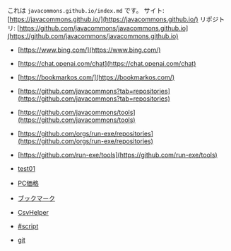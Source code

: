 これは `javacommons.github.io/index.md` です。
サイト: [https://javacommons.github.io/](https://javacommons.github.io/)
リポジトリ: [https://github.com/javacommons/javacommons.github.io](https://github.com/javacommons/javacommons.github.io)

* [https://www.bing.com/](https://www.bing.com/)
* [https://chat.openai.com/chat](https://chat.openai.com/chat)

* [https://bookmarkos.com/](https://bookmarkos.com/)

* [https://github.com/javacommons?tab=repositories](https://github.com/javacommons?tab=repositories)
* [https://github.com/javacommons/tools](https://github.com/javacommons/tools)

* [https://github.com/orgs/run-exe/repositories](https://github.com/orgs/run-exe/repositories)
* [https://github.com/run-exe/tools](https://github.com/run-exe/tools)

* [test01](test01/index.md)
* [PC価格](PC価格/index.md)
* [ブックマーク](ブックマーク/index.md)
* [CsvHelper](CsvHelper/index.md)
* [\#script](SharpScript/index.md)
* [git](git/index.md)
